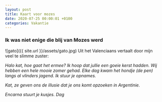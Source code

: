 ```yaml
---
layout: post
title: Kaart voor mozes
date: 2020-07-25 00:00:01 +0100
categories: Vakantie
---
```


### Ik was niet enige die blij van Mozes werd

![gato]({{ site.url }}/assets/gato.jpg)
Uit het Valenciaans vertaalt door mijn veel te slimme zuster:

*Halo kat, hoe gaat het ermee? Ik hoop dat jullie een goeie kerst hadden. Wij hebben een hele mooie zomer gehad. Elke dag kwam het hondje (de pen) langs al vlinders jagend. Ik stuur je opnames.*

*Kat, ze geven ons de illusie dat je ons komt opzoeken in Argentinie.*

*Encarna stuurt je kusjes. Dag*

